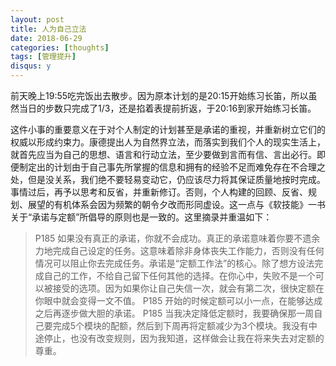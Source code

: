 ```yaml
---
layout: post
title: 人为自己立法
date: 2018-06-29
categories: [thoughts]
tags: [管理提升]
disqus: y
---
```


前天晚上19:55吃完饭出去散步。因为原本计划的是20:15开始练习长笛，所以虽然当日的步数只完成了1/3，还是掐着表提前折返，于20:16到家开始练习长笛。

这件小事的重要意义在于对个人制定的计划甚至是承诺的重视，并重新树立它们的权威以形成约束力。康德提出人为自然界立法，而落实到我们个人的现实生活上，就首先应当为自己的思想、语言和行动立法，至少要做到言而有信、言出必行。即便制定出的计划由于自己事先所掌握的信息和拥有的经验不足而难免存在不合理之处，但是没关系，我们绝不要轻易变动它，仍应该尽力将其保证质量地按时完成。事情过后，再予以思考和反省，并重新修订。否则，个人构建的回顾、反省、规划、展望的有机体系会因为频繁的朝令夕改而形同虚设。这一点与《软技能》一书关于“承诺与定额”所倡导的原则也是一致的。这里摘录并重温如下：

> P185 如果没有真正的承诺，你就不会成功。真正的承诺意味着你要不遗余力地完成自己设定的任务。这意味着除非身体丧失工作能力，否则没有任何情况可以阻止你去完成任务。承诺是“定额工作法”的核心。除了想方设法完成自己的工作，不给自己留下任何其他的选择。在你心中，失败不是一个可以被接受的选项。因为如果你让自己失信一次，就会有第二次，很快定额在你眼中就会变得一文不值。 P185 开始的时候定额可以小一点，在能够达成之后再逐步做大胆的承诺。 P185 当我决定降低定额时，我要确保那一周自己要完成5个模块的配额，然后到下周再将定额减少为3个模块。我没有中途停止，也没有改变规则，因为我知道，这样做会让我在将来失去对定额的尊重。
